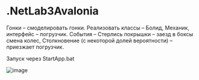 # .NetLab3Avalonia

Гонки – смоделировать гонки. Реализовать классы – Болид, Механик, интерфейс – погрузчик. События – Стерлись покрышки – заезд в боксы смена колес, Столкновение (с некоторой долей вероятности) – приезжает погрузчик.

Запуск через StartApp.bat

![image](https://github.com/user-attachments/assets/55a77163-5c59-47d4-b277-c5bcac09cd73)
